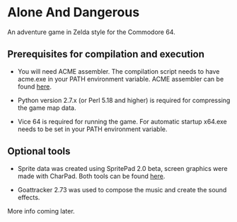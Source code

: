 # Alone And Dangerous

An adventure game in Zelda style for the Commodore 64.

## Prerequisites for compilation and execution

- You will need ACME assembler. The compilation script needs to have acme.exe in your PATH environment variable.
   ACME assembler can be found [here](https://sourceforge.net/projects/acme-crossass/).

- Python version 2.7.x (or Perl 5.18 and higher) is required for compressing the game map data.

- Vice 64 is required for running the game. For automatic startup x64.exe needs to be set in your PATH environment variable.

## Optional tools

- Sprite data was created using SpritePad 2.0 beta, screen graphics were made with CharPad.
   Both tools can be found [here](http://www.subchristsoftware.com/). 

- Goattracker 2.73 was used to compose the music and create the sound effects.

More info coming later.
